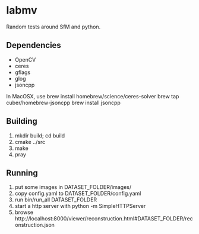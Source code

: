 
labmv
=====

Random tests around SfM and python.

Dependencies
------------
* OpenCV
* ceres
* gflags
* glog
* jsoncpp

In MacOSX, use
  brew install homebrew/science/ceres-solver
  brew tap cuber/homebrew-jsoncpp
  brew install jsoncpp


Building
--------
1. mkdir build; cd build
2. cmake ../src
3. make
4. pray


Running
-------
1. put some images in DATASET_FOLDER/images/
2. copy config.yaml to DATASET_FOLDER/config.yaml
3. run bin/run_all DATASET_FOLDER
4. start a http server with python -m SimpleHTTPServer
5. browse http://localhost:8000/viewer/reconstruction.html#DATASET_FOLDER/reconstruction.json
